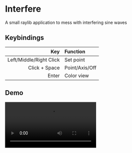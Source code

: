 # Interfere
A small raylib application to mess with interfering sine waves

## Keybindings
|                     Key | Function       |
|------------------------:|:---------------|
| Left/Middle/Right Click | Set point      |
|           Click + Space | Point/Axis/Off |
|                   Enter | Color view     |

## Demo
![Demo](./interfere.mp4)
